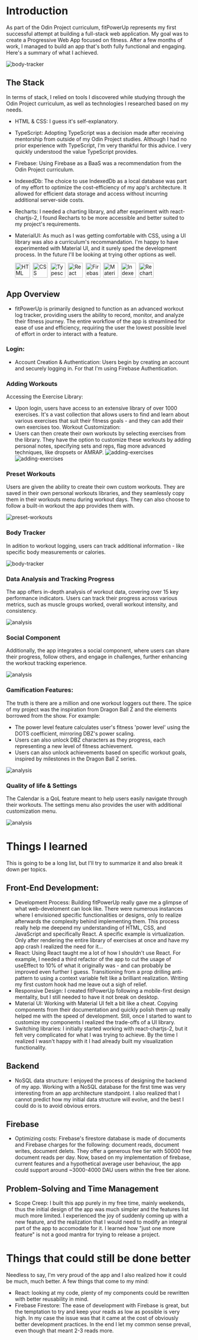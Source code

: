 # Introduction
As part of the Odin Project curriculum, fitPowerUp represents my first successful attempt at building a full-stack web application. My goal was to create a Progressive Web App focused on fitness. After a few months of work, I managed to build an app that's both fully functional and engaging. Here's a summary of what I achieved.

![body-tracker](https://github.com/leynadm/files/blob/main/landing-page-overview.gif)

## The Stack
In terms of stack, I relied on tools I discovered while studying through the Odin Project curriculum, as well as technologies I researched based on my needs.
- HTML & CSS: I guess it's self-explanatory.
- TypeScript: Adopting TypeScript was a decision made after receiving mentorship from outside of my Odin Project studies. Although I had no prior experience with TypeScript, I'm very thankful for this advice. I very quickly understood the value TypeScript provides.
- Firebase: Using Firebase as a BaaS was a recommendation from the Odin Project curriculum.
- IndexedDb: The choice to use IndexedDb as a local database was part of my effort to optimize the cost-efficiency of my app's architecture. It allowed for efficient data storage and access without incurring additional server-side costs.
- Recharts: I needed a charting library, and after experiment with react-chartjs-2, I found Recharts to be more accessible and better suited to my project's requirements.
- MaterialUI: As much as I was getting comfortable with CSS, using a UI library was also a curriculum's recommandation. I'm happy to have experimented with Material UI, and it surely sped the development process. In the future I'll be looking at trying other options as well. 

  <img src="https://github.com/devicons/devicon/blob/master/icons/html5/html5-original.svg" title="HTML5" alt="HTML" width="40" height="40"/>&nbsp;
  <img src="https://github.com/devicons/devicon/blob/master/icons/css3/css3-plain-wordmark.svg"  title="CSS3" alt="CSS" width="40" height="40"/>&nbsp;
  <img src="https://github.com/devicons/devicon/blob/master/icons/typescript/typescript-plain.svg" title="Typescript" alt="Typescript" width="40" height="40"/>&nbsp;
  <img src="https://github.com/devicons/devicon/blob/master/icons/react/react-original-wordmark.svg" title="React" alt="React" width="40" height="40"/>&nbsp;
  <img src="https://github.com/devicons/devicon/blob/master/icons/firebase/firebase-plain.svg" title="Firebase" alt="Firebase" width="40" height="40"/>&nbsp;
    <img src="https://cdn.jsdelivr.net/gh/devicons/devicon/icons/materialui/materialui-original.svg" title="Material UI" alt="Material UI" width="40" height="40"/>&nbsp;
  <img src="https://firebasestorage.googleapis.com/v0/b/matei-daniel-website.appspot.com/o/icons%2FIndexedDB.png?alt=media&token=7a6c33fd-50d3-44a0-9ded-9ba335f2668e&_gl=1*1jx1hrs*_ga*NjYzMzI3MTUwLjE2OTM5MzIzMjM.*_ga_CW55HF8NVT*MTY5Njk2MjQzNS4zNS4xLjE2OTY5NjI1NjguNTcuMC4w" title="IndexedDb" alt="IndexedDb" width="40" height="40"/>&nbsp;
  <img src="https://firebasestorage.googleapis.com/v0/b/matei-daniel-website.appspot.com/o/icons%2Frecharts-wide.png?alt=media&token=1705c17d-1f94-4a38-ae46-829aa4a7739b&_gl=1*1cvotfk*_ga*NjYzMzI3MTUwLjE2OTM5MzIzMjM.*_ga_CW55HF8NVT*MTY5Njk2MjQzNS4zNS4xLjE2OTY5NjM3MDUuNDcuMC4w" title="Recharts" alt="Recharts" width="40" height="40"/>&nbsp;
</div>

## App Overview
- fitPowerUp is primarily designed to function as an advanced workout log tracker, providing users the ability to record, monitor, and analyze their fitness journey. The entire workflow of the app is streamlined for ease of use and efficiency, requiring the user the lowest possible level of effort in order to interact with a feature. 

### Login:
- Account Creation & Authentication: Users begin by creating an account and securely logging in. For that I'm using Firebase Authentication.

### Adding Workouts
Accessing the Exercise Library: 
- Upon login, users have access to an extensive library of over 1000 exercises. It's a vast collection  that allows users to find and learn about various exercises that suit their fitness goals - and they can add their own exercises too.
Workout Customization:
- Users can then create their own workouts by selecting exercises from the library. They have the option to customize these workouts by adding personal notes, specifying sets and reps, flag more advanced techniques, like dropsets or AMRAP.
![adding-exercises](https://raw.githubusercontent.com/leynadm/files/main/add-exercises.gif)
![adding-exercises](https://raw.githubusercontent.com/leynadm/files/main/complete-workout.gif)

### Preset Workouts
Users are given the ability to create their own custom workouts. They are saved in their own personal workouts libraries, and they seamlessly copy them in their workouts menu during workout days. They can also choose to follow a built-in workout the app provides them with.

![preset-workouts](https://raw.githubusercontent.com/leynadm/files/main/preset-workouts.gif)

### Body Tracker
In adition to workout logging, users can track additional information - like specific body measurements or calories.

![body-tracker](https://raw.githubusercontent.com/leynadm/files/main/body-tracker.gif)

### Data Analysis and Tracking Progress
The app offers in-depth analysis of workout data, covering over 15 key performance indicators. Users can track their progress across various metrics, such as muscle groups worked, overall workout intensity, and consistency.

![analysis](https://raw.githubusercontent.com/leynadm/files/main/analysis-screen.gif)

### Social Component
Additionally, the app integrates a social component, where users can share their progress, follow others, and engage in challenges, further enhancing the workout tracking experience.

![analysis](https://raw.githubusercontent.com/leynadm/files/main/social-component.gif)

### Gamification Features:
The truth is there are a million and one workout loggers out there. The spice of my project was the inspiration from Dragon Ball Z and the elements borrowed from the show. For example:
- The power level feature calculates user's fitness 'power level' using the DOTS coefficient, mirroring DBZ's power scaling.
- Users can also unlock DBZ characters as they progress, each representing a new level of fitness achievement.
- Users can also unlock achievements based on specific workout goals, inspired by milestones in the Dragon Ball Z series.

![analysis](https://raw.githubusercontent.com/leynadm/files/main/gamification-elements.gif)

### Quality of life & Settings
The Calendar is a QoL feature meant to help users easily navigate through their workouts. The settings menu also provides the user with additional customization menu.

![analysis](https://github.com/leynadm/files/blob/main/miscelaneous.gif)

# Things I learned
This is going to be a long list, but I'll try to summarize it and also break it down per topics.

## Front-End Development:
- Development Process: Building fitPowerUp really gave me a glimpse of what web-develoment can look like. There were numerous instances where I envisioned specific functionalities or designs, only to realize afterwards the complexity behind implementing them. This process really help me deepend my understanding of HTML, CSS, and JavaScript and specifically React. A specific example is virtualization. Only after rendering the entire library of exercises at once and have my app crash I realized the need for it...
- React: Using React taught me a lot of how I shouldn't use React. For example, I needed a third refactor of the app to cut the usage of useEffect to 10% of what it originally was - and can probably be improved even further I guess. Transitioning from a prop drilling anti-pattern to using a context variable felt like a brilliant realization. Writing my first custom hook had me leave out a sigh of relief.
- Responsive Design: I created fitPowerUp following a mobile-first design mentality, but I still needed to have it not break on desktop.
- Material UI: Working with Material UI felt a bit like a cheat. Copying components from their documentation and quickly polish them up really helped me with the speed of development. Still, once I started to want to customize my components I realized the trade-offs of a UI library.
- Switching libraries: I initially started working with react-chartjs-2, but it felt very complicated for what I was trying to achieve. By the time I realized I wasn't happy with it I had already built my visualization functionality. 
  
## Backend
- NoSQL data structure: I enjoyed the process of designing the backend of my app. Working with a NoSQL database for the first time was very interesting from an app architecture standpoint. I also realized that I cannot predict how my initial data structure will evolve, and the best I could do is to avoid obvious errors.

## Firebase
- Optimizing costs: Firebase's firestore database is made of documents and Firebase charges for the following: document reads, document writes, document delets. They offer a generous free tier with 50000 free document reads per day. Now, based on my implementation of firebase, current features and a hypothetical average user behaviour, the app could support around ~3000-4000 DAU users within the free tier alone.

## Problem-Solving and Time Management
- Scope Creep: I built this app purely in my free time, mainly weekends, thus the initial design of the app was much simpler and the features list much more limited. I experienced the joy of suddenly coming up with a new feature, and the realization that I would need to modify an integral part of the app to accomodate for it. I learned how "just one more feature" is not a good mantra for trying to release a project. 
 
# Things that could still be done better
Needless to say, I'm very proud of the app and I also realized how it could be much, much better. A few things that come to my mind:
- React: looking at my code, plenty of my components could be rewritten with better reusability in mind.
- Firebase Firestore: The ease of development with Firebase is great, but the temptation to try and keep your reads as low as possible is very high. In my case the issue was that it came at the cost of obviously better development practices. In the end I let my common sense prevail, even though that meant 2-3 reads more.

